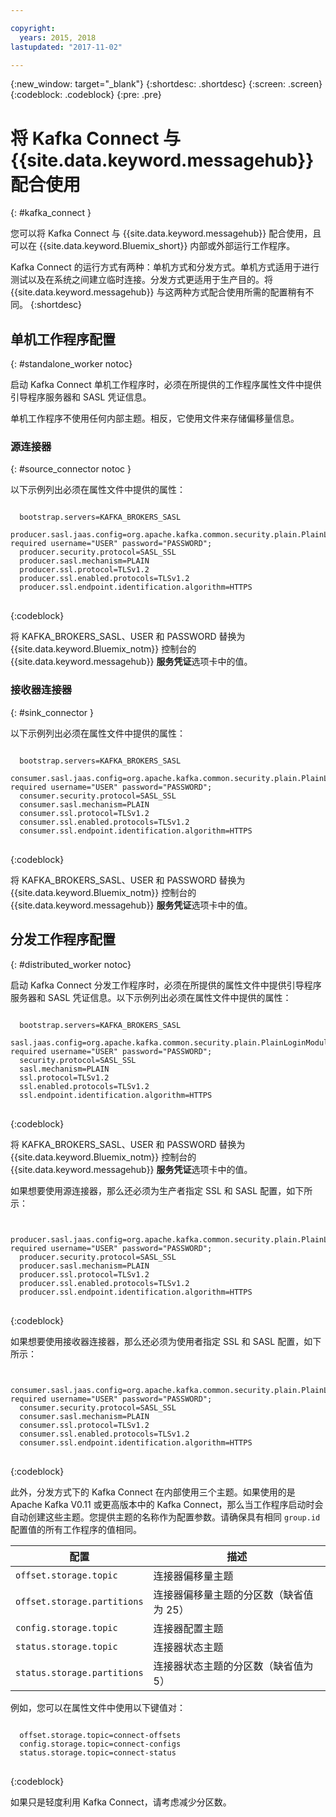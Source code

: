 ```yaml
---

copyright:
  years: 2015, 2018
lastupdated: "2017-11-02"

---
```


{:new_window: target="_blank"}
{:shortdesc: .shortdesc}
{:screen: .screen}
{:codeblock: .codeblock}
{:pre: .pre}

# 将 Kafka Connect 与 {{site.data.keyword.messagehub}} 配合使用
{: #kafka_connect }

您可以将 Kafka Connect 与 {{site.data.keyword.messagehub}} 配合使用，且可以在 {{site.data.keyword.Bluemix_short}} 内部或外部运行工作程序。

Kafka Connect 的运行方式有两种：单机方式和分发方式。单机方式适用于进行测试以及在系统之间建立临时连接。分发方式更适用于生产目的。将 {{site.data.keyword.messagehub}} 与这两种方式配合使用所需的配置稍有不同。
{:shortdesc}

## 单机工作程序配置
{: #standalone_worker notoc}

启动 Kafka Connect 单机工作程序时，必须在所提供的工作程序属性文件中提供引导程序服务器和 SASL 凭证信息。

单机工作程序不使用任何内部主题。相反，它使用文件来存储偏移量信息。

### 源连接器
{: #source_connector notoc }

以下示例列出必须在属性文件中提供的属性：

<pre>
<code>
  bootstrap.servers=KAFKA_BROKERS_SASL
  producer.sasl.jaas.config=org.apache.kafka.common.security.plain.PlainLoginModule required username="USER" password="PASSWORD";
  producer.security.protocol=SASL_SSL
  producer.sasl.mechanism=PLAIN
  producer.ssl.protocol=TLSv1.2
  producer.ssl.enabled.protocols=TLSv1.2
  producer.ssl.endpoint.identification.algorithm=HTTPS
</code>
</pre>
{:codeblock}

将 KAFKA_BROKERS_SASL、USER 和 PASSWORD 替换为 {{site.data.keyword.Bluemix_notm}} 控制台的 {{site.data.keyword.messagehub}} **服务凭证**选项卡中的值。


### 接收器连接器
{: #sink_connector }

以下示例列出必须在属性文件中提供的属性：

<pre>
<code>
  bootstrap.servers=KAFKA_BROKERS_SASL
  consumer.sasl.jaas.config=org.apache.kafka.common.security.plain.PlainLoginModule required username="USER" password="PASSWORD";
  consumer.security.protocol=SASL_SSL
  consumer.sasl.mechanism=PLAIN
  consumer.ssl.protocol=TLSv1.2
  consumer.ssl.enabled.protocols=TLSv1.2
  consumer.ssl.endpoint.identification.algorithm=HTTPS
</code>
</pre>
{:codeblock}

将 KAFKA_BROKERS_SASL、USER 和 PASSWORD 替换为 {{site.data.keyword.Bluemix_notm}} 控制台的 {{site.data.keyword.messagehub}} **服务凭证**选项卡中的值。


## 分发工作程序配置
{: #distributed_worker notoc}

启动 Kafka Connect 分发工作程序时，必须在所提供的属性文件中提供引导程序服务器和 SASL 凭证信息。以下示例列出必须在属性文件中提供的属性：

<pre>
<code>
  bootstrap.servers=KAFKA_BROKERS_SASL
  sasl.jaas.config=org.apache.kafka.common.security.plain.PlainLoginModule required username="USER" password="PASSWORD";
  security.protocol=SASL_SSL
  sasl.mechanism=PLAIN
  ssl.protocol=TLSv1.2
  ssl.enabled.protocols=TLSv1.2
  ssl.endpoint.identification.algorithm=HTTPS
</code>
</pre>
{:codeblock}

将 KAFKA_BROKERS_SASL、USER 和 PASSWORD 替换为 {{site.data.keyword.Bluemix_notm}} 控制台的 {{site.data.keyword.messagehub}} **服务凭证**选项卡中的值。


如果想要使用源连接器，那么还必须为生产者指定 SSL 和 SASL 配置，如下所示：

<pre>
<code>
  producer.sasl.jaas.config=org.apache.kafka.common.security.plain.PlainLoginModule required username="USER" password="PASSWORD";
  producer.security.protocol=SASL_SSL
  producer.sasl.mechanism=PLAIN
  producer.ssl.protocol=TLSv1.2
  producer.ssl.enabled.protocols=TLSv1.2
  producer.ssl.endpoint.identification.algorithm=HTTPS
</code>
</pre>
{:codeblock}

如果想要使用接收器连接器，那么还必须为使用者指定 SSL 和 SASL 配置，如下所示：

<pre>
<code>
  consumer.sasl.jaas.config=org.apache.kafka.common.security.plain.PlainLoginModule required username="USER" password="PASSWORD";
  consumer.security.protocol=SASL_SSL
  consumer.sasl.mechanism=PLAIN
  consumer.ssl.protocol=TLSv1.2
  consumer.ssl.enabled.protocols=TLSv1.2
  consumer.ssl.endpoint.identification.algorithm=HTTPS
</code>
</pre>
{:codeblock}

此外，分发方式下的 Kafka Connect 在内部使用三个主题。如果使用的是 Apache Kafka V0.11 或更高版本中的 Kafka Connect，那么当工作程序启动时会自动创建这些主题。您提供主题的名称作为配置参数。请确保具有相同 `group.id` 配置值的所有工作程序的值相同。

|配置               |描述                                                         |
| --------------------------- | ------------------------------------------------------------------- |
|`offset.storage.topic`      |连接器偏移量主题                                             |
|`offset.storage.partitions` |连接器偏移量主题的分区数（缺省值为 25）|
|`config.storage.topic`      |连接器配置主题                                       |
|`status.storage.topic`      |连接器状态主题                                              |
|`status.storage.partitions` |连接器状态主题的分区数（缺省值为 5）|

例如，您可以在属性文件中使用以下键值对：

<pre>
<code>
  offset.storage.topic=connect-offsets
  config.storage.topic=connect-configs
  status.storage.topic=connect-status
</code>
</pre>
{:codeblock}

如果只是轻度利用 Kafka Connect，请考虑减少分区数。



